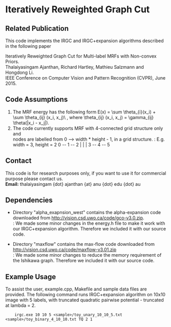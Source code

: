 # Iteratively Reweighted Graph Cut

## Related Publication

This code implements the IRGC and IRGC+expansion algorithms	described in the following paper  

Iteratively Reweighted Graph Cut for Multi-label MRFs with Non-convex Priors.   
Thalaiyasingam Ajanthan, Richard Hartley, Mathieu Salzmann and Hongdong Li.  
IEEE Conference on Computer Vision and Pattern Recognition (CVPR),	June 2015.

## Code Assumptions

1. The MRF energy has the following form 
 E(x) = \sum \theta_{i}(x_i) + \sum \theta_{ij} (x_i, x_j)\ ,
 where \theta_{ij} (x_i, x_j) = \gamma_{ij} \theta(|x_i - x_j|).
2. The code currently supports MRF with 4-connected grid structure only and   
    nodes are labelled from 0 --> width * height - 1, in a grid structure.
: E.g. width = 3, height = 2
		0 -- 1 -- 2
		|	 |	  |
		3 -- 4 -- 5

## Contact

This code is for research purposes only, if you want to use it for commercial purpose please contact us.  
**Email:** thalaiyasingam {dot} ajanthan {at} anu {dot} edu {dot} au

## Dependencies

* Directory "alpha_exapnsion_west" contains the alpha-expansion code downloaded from
http://vision.csd.uwo.ca/code/gco-v3.0.zip.  
: We made some minor changes in the energy.h file to make it work with our 
	IRGC+expansion algorithm. Therefore we included it with our source code.

* Directory "maxflow" contains the max-flow code downloaded from http://vision.csd.uwo.ca/code/maxflow-v3.01.zip  
: We made some minor changes to reduce the memory requirement of the Ishikawa graph. 
	Therefore we included it with our source code.

## Example Usage

To assist the user, example.cpp, Makefile and sample data files are provided. The following command runs IRGC+expansion algorithm on 10x10 image with 5 labels, with truncated quadratic pairwise potential - truncated at lambda = 2.
~~~ 
	irgc.exe 10 10 5 <sample>/toy_unary_10_10_5.txt <sample>/toy_binary_4_10_10.txt TQ 2 1
~~~


